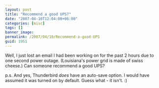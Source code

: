 ```yaml
---
layout: post
title: "Recommend a good UPS?"
date: "2007-04-10T12:04:00+06:00"
categories: [misc]
tags: []
banner_image: 
permalink: /2007/04/10/Recommend-a-good-UPS
guid: 1951
---
```


Well, I just lost an email I had been working on for the past 2 hours due to one second power outage. (Louisiana's power grid is made of swiss cheese.) Can someone recommend a good UPS? 

p.s. And yes, Thunderbird <i>does</i> have an auto-save option. I would have assumed it was turned on by default. Guess what - it isn't. :)